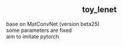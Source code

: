 ## <center> toy_lenet </center>
base on MatConvNet (version beta25)  
some parameters are fixed  
aim to imitate pytorch  